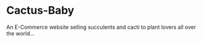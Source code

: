 # Cactus-Baby
An E-Commerce website selling succulents and cacti to plant lovers all over the world...
